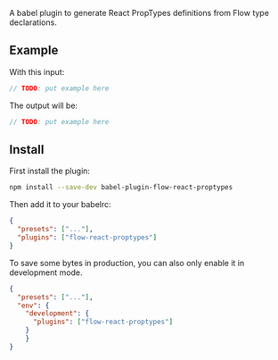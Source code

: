 A babel plugin to generate React PropTypes definitions from Flow type declarations.

## Example

With this input:

```js
// TODO: put example here
```

The output will be:

```js
// TODO: put example here
```


## Install

First install the plugin:

```sh
npm install --save-dev babel-plugin-flow-react-proptypes
```

Then add it to your babelrc:

```json
{
  "presets": ["..."],
  "plugins": ["flow-react-proptypes"]
}
```

To save some bytes in production, you can also only enable it in development mode.

```json
{
  "presets": ["..."],
  "env": {
    "development": {
      "plugins": ["flow-react-proptypes"]
    }
    }
}
```
